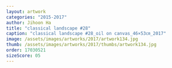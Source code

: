 ```yaml
---
layout: artwork
categories: "2015-2017"
author: Jihoon Ha
title: "classical landscape #28"
caption: "classical landscape #28_oil on canvas_46×53㎝_2017"
image: /assets/images/artworks/2017/artwork134.jpg
thumb: /assets/images/artworks/2017/thumbs/artwork134.jpg
order: 17030521
sizeScore: 05
---
```

